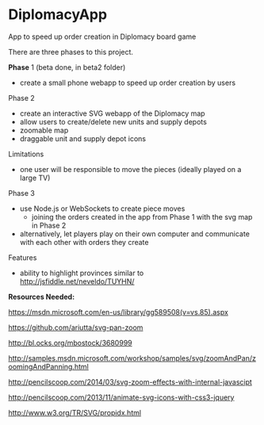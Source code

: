 # DiplomacyApp
App to speed up order creation in Diplomacy board game

There are three phases to this project.

**Phase** 1 (beta done, in beta2 folder)
- create a small phone webapp to speed up order creation by users

Phase 2 
- create an interactive SVG webapp of the Diplomacy map 
- allow users to create/delete new units and supply depots
- zoomable map
- draggable unit and supply depot icons

Limitations
- one user will be responsible to move the pieces (ideally played on a large TV)

Phase 3 
- use Node.js or WebSockets to create piece moves
  - joining the orders created in the app from Phase 1 with the svg map in Phase 2
- alternatively, let players play on their own computer and communicate with each other with orders they create

Features
- ability to highlight provinces similar to http://jsfiddle.net/neveldo/TUYHN/

**Resources Needed:**

https://msdn.microsoft.com/en-us/library/gg589508(v=vs.85).aspx

https://github.com/ariutta/svg-pan-zoom

http://bl.ocks.org/mbostock/3680999

http://samples.msdn.microsoft.com/workshop/samples/svg/zoomAndPan/zoomingAndPanning.html

http://pencilscoop.com/2014/03/svg-zoom-effects-with-internal-javascipt

http://pencilscoop.com/2013/11/animate-svg-icons-with-css3-jquery

http://www.w3.org/TR/SVG/propidx.html
